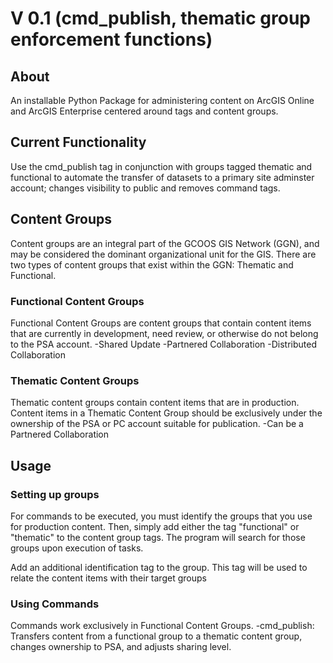 #  V 0.1 (cmd_publish, thematic group enforcement functions)

## About
An installable Python Package for administering content on ArcGIS Online and ArcGIS Enterprise centered around tags and content groups.  

## Current Functionality
Use the cmd_publish tag in conjunction with groups tagged thematic and functional to automate the transfer of datasets to a primary site adminster account; changes visibility to public and removes command tags.  

## Content Groups
Content groups are an integral part of the GCOOS GIS Network (GGN), and may be considered the dominant organizational unit for the GIS. There are two types of content groups that exist within the GGN: Thematic and Functional. 

### Functional Content Groups
Functional Content Groups are content groups that contain content items that are currently in development, need review, or otherwise do not belong to the PSA account. 
-Shared Update
-Partnered Collaboration
-Distributed Collaboration

### Thematic Content Groups
Thematic content groups contain content items that are in production. Content items in a Thematic Content Group should be exclusively under the ownership of the PSA or PC account suitable for publication.
-Can be a Partnered Collaboration

## Usage
### Setting up groups
For commands to be executed, you must identify the groups that you use for production content. Then, simply add either the tag "functional" or "thematic" to the content group tags. The program will search for those groups upon execution of tasks.

Add an additional identification tag to the group. This tag will be used to relate the content items with their target groups

### Using Commands
Commands work exclusively in Functional Content Groups. 
-cmd_publish: Transfers content from a functional group to a thematic content group, changes ownership to PSA, and adjusts sharing level. 
